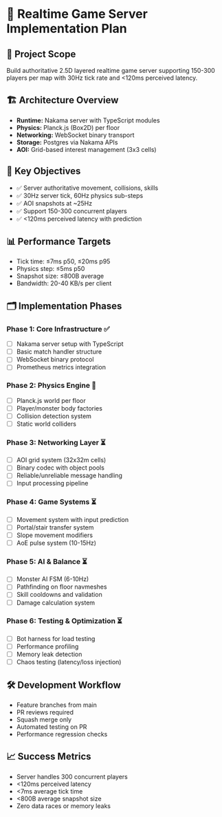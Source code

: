 # 🚀 Realtime Game Server Implementation Plan

## 🎯 Project Scope
Build authoritative 2.5D layered realtime game server supporting 150-300 players per map with 30Hz tick rate and <120ms perceived latency.

## 🏗️ Architecture Overview
- **Runtime:** Nakama server with TypeScript modules
- **Physics:** Planck.js (Box2D) per floor
- **Networking:** WebSocket binary transport
- **Storage:** Postgres via Nakama APIs
- **AOI:** Grid-based interest management (3x3 cells)

## 🎯 Key Objectives
- ✅ Server authoritative movement, collisions, skills
- ✅ 30Hz server tick, 60Hz physics sub-steps
- ✅ AOI snapshots at ~25Hz
- ✅ Support 150-300 concurrent players
- ✅ <120ms perceived latency with prediction

## 📊 Performance Targets
- Tick time: ≤7ms p50, ≤20ms p95
- Physics step: ≤5ms p50
- Snapshot size: ≤800B average
- Bandwidth: 20-40 KB/s per client

## 🗂️ Implementation Phases

### Phase 1: Core Infrastructure ✅
- [ ] Nakama server setup with TypeScript
- [ ] Basic match handler structure
- [ ] WebSocket binary protocol
- [ ] Prometheus metrics integration

### Phase 2: Physics Engine 🚧
- [ ] Planck.js world per floor
- [ ] Player/monster body factories
- [ ] Collision detection system
- [ ] Static world colliders

### Phase 3: Networking Layer ⏳
- [ ] AOI grid system (32x32m cells)
- [ ] Binary codec with object pools
- [ ] Reliable/unreliable message handling
- [ ] Input processing pipeline

### Phase 4: Game Systems ⏳
- [ ] Movement system with input prediction
- [ ] Portal/stair transfer system
- [ ] Slope movement modifiers
- [ ] AoE pulse system (10-15Hz)

### Phase 5: AI & Balance ⏳
- [ ] Monster AI FSM (6-10Hz)
- [ ] Pathfinding on floor navmeshes
- [ ] Skill cooldowns and validation
- [ ] Damage calculation system

### Phase 6: Testing & Optimization ⏳
- [ ] Bot harness for load testing
- [ ] Performance profiling
- [ ] Memory leak detection
- [ ] Chaos testing (latency/loss injection)

## 🛠️ Development Workflow
- Feature branches from main
- PR reviews required
- Squash merge only
- Automated testing on PR
- Performance regression checks

## 📈 Success Metrics
- Server handles 300 concurrent players
- <120ms perceived latency
- <7ms average tick time
- <800B average snapshot size
- Zero data races or memory leaks
